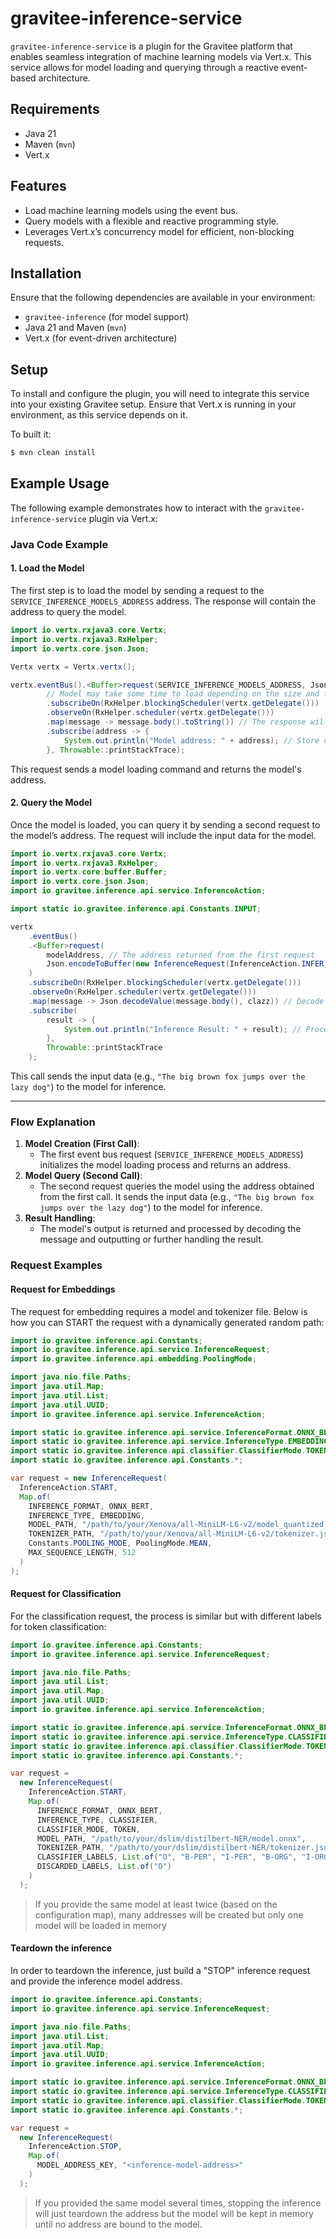 # gravitee-inference-service

`gravitee-inference-service` is a plugin for the Gravitee platform that enables seamless integration of machine learning models via Vert.x. This service allows for model loading and querying through a reactive event-based architecture.

## Requirements

- Java 21
- Maven (`mvn`)
- Vert.x

## Features

- Load machine learning models using the event bus.
- Query models with a flexible and reactive programming style.
- Leverages Vert.x’s concurrency model for efficient, non-blocking requests.

## Installation

Ensure that the following dependencies are available in your environment:

- `gravitee-inference` (for model support)
- Java 21 and Maven (`mvn`)
- Vert.x (for event-driven architecture)

## Setup

To install and configure the plugin, you will need to integrate this service into your existing Gravitee setup. Ensure that Vert.x is running in your environment, as this service depends on it.

To built it:
```bash
$ mvn clean install
```

## Example Usage

The following example demonstrates how to interact with the `gravitee-inference-service` plugin via Vert.x:

### Java Code Example

#### 1. Load the Model

The first step is to load the model by sending a request to the `SERVICE_INFERENCE_MODELS_ADDRESS` address. The response will contain the address to query the model.

```java
import io.vertx.rxjava3.core.Vertx;
import io.vertx.rxjava3.RxHelper;
import io.vertx.core.json.Json;

Vertx vertx = Vertx.vertx();

vertx.eventBus().<Buffer>request(SERVICE_INFERENCE_MODELS_ADDRESS, Json.encodeToBuffer(request))
        // Model may take some time to load depending on the size and for the first time
        .subscribeOn(RxHelper.blockingScheduler(vertx.getDelegate()))
        .observeOn(RxHelper.scheduler(vertx.getDelegate()))
        .map(message -> message.body().toString()) // The response will be the model's address
        .subscribe(address -> {
            System.out.println("Model address: " + address); // Store or process the address
        }, Throwable::printStackTrace);
```

This request sends a model loading command and returns the model's address.

#### 2. Query the Model

Once the model is loaded, you can query it by sending a second request to the model’s address. The request will include the input data for the model.

```java
import io.vertx.rxjava3.core.Vertx;
import io.vertx.rxjava3.RxHelper;
import io.vertx.core.buffer.Buffer;
import io.vertx.core.json.Json;
import io.gravitee.inference.api.service.InferenceAction;

import static io.gravitee.inference.api.Constants.INPUT;

vertx
    .eventBus()
    .<Buffer>request(
        modelAddress, // The address returned from the first request
        Json.encodeToBuffer(new InferenceRequest(InferenceAction.INFER, Map.of(INPUT, "The big brown fox jumps over the lazy dog")))
    )
    .subscribeOn(RxHelper.blockingScheduler(vertx.getDelegate()))
    .observeOn(RxHelper.scheduler(vertx.getDelegate()))
    .map(message -> Json.decodeValue(message.body(), clazz)) // Decode the result
    .subscribe(
        result -> {
            System.out.println("Inference Result: " + result); // Process or display the result
        },
        Throwable::printStackTrace
    );
```

This call sends the input data (e.g., `"The big brown fox jumps over the lazy dog"`) to the model for inference.

---

### Flow Explanation

1. **Model Creation (First Call)**:
    - The first event bus request (`SERVICE_INFERENCE_MODELS_ADDRESS`) initializes the model loading process and returns an address.
2. **Model Query (Second Call)**:
    - The second request queries the model using the address obtained from the first call. It sends the input data (e.g., `"The big brown fox jumps over the lazy dog"`) to the model for inference.
3. **Result Handling**:
    - The model's output is returned and processed by decoding the message and outputting or further handling the result.

### Request Examples

#### Request for Embeddings

The request for embedding requires a model and tokenizer file. Below is how you can START the request with a dynamically generated random path:

```java
import io.gravitee.inference.api.Constants;
import io.gravitee.inference.api.service.InferenceRequest;
import io.gravitee.inference.api.embedding.PoolingMode;

import java.nio.file.Paths;
import java.util.Map;
import java.util.List;
import java.util.UUID;
import io.gravitee.inference.api.service.InferenceAction;

import static io.gravitee.inference.api.service.InferenceFormat.ONNX_BERT;
import static io.gravitee.inference.api.service.InferenceType.EMBEDDING;
import static io.gravitee.inference.api.classifier.ClassifierMode.TOKEN;
import static io.gravitee.inference.api.Constants.*;

var request = new InferenceRequest(
  InferenceAction.START,
  Map.of(
    INFERENCE_FORMAT, ONNX_BERT,
    INFERENCE_TYPE, EMBEDDING,
    MODEL_PATH, "/path/to/your/Xenova/all-MiniLM-L6-v2/model_quantized.onnx",
    TOKENIZER_PATH, "/path/to/your/Xenova/all-MiniLM-L6-v2/tokenizer.json",
    Constants.POOLING_MODE, PoolingMode.MEAN,
    MAX_SEQUENCE_LENGTH, 512
  )
);
```

#### Request for Classification

For the classification request, the process is similar but with different labels for token classification:

```java
import io.gravitee.inference.api.Constants;
import io.gravitee.inference.api.service.InferenceRequest;

import java.nio.file.Paths;
import java.util.List;
import java.util.Map;
import java.util.UUID;
import io.gravitee.inference.api.service.InferenceAction;

import static io.gravitee.inference.api.service.InferenceFormat.ONNX_BERT;
import static io.gravitee.inference.api.service.InferenceType.CLASSIFIER;
import static io.gravitee.inference.api.classifier.ClassifierMode.TOKEN;
import static io.gravitee.inference.api.Constants.*;

var request =
  new InferenceRequest(
    InferenceAction.START,
    Map.of(
      INFERENCE_FORMAT, ONNX_BERT,
      INFERENCE_TYPE, CLASSIFIER,
      CLASSIFIER_MODE, TOKEN,
      MODEL_PATH, "/path/to/your/dslim/distilbert-NER/model.onnx",
      TOKENIZER_PATH, "/path/to/your/dslim/distilbert-NER/tokenizer.json",
      CLASSIFIER_LABELS, List.of("O", "B-PER", "I-PER", "B-ORG", "I-ORG", "B-LOC", "I-LOC", "B-MISC", "I-MISC"),
      DISCARDED_LABELS, List.of("O")
    )
  );
```

> If you provide the same model at least twice (based on the configuration map), many addresses will be created but only
> one model will be loaded in memory

#### Teardown the inference

In order to teardown the inference, just build a "STOP" inference request and provide the inference model
address.


```java
import io.gravitee.inference.api.Constants;
import io.gravitee.inference.api.service.InferenceRequest;

import java.nio.file.Paths;
import java.util.List;
import java.util.Map;
import java.util.UUID;
import io.gravitee.inference.api.service.InferenceAction;

import static io.gravitee.inference.api.service.InferenceFormat.ONNX_BERT;
import static io.gravitee.inference.api.service.InferenceType.CLASSIFIER;
import static io.gravitee.inference.api.classifier.ClassifierMode.TOKEN;
import static io.gravitee.inference.api.Constants.*;

var request =
  new InferenceRequest(
    InferenceAction.STOP,
    Map.of(
      MODEL_ADDRESS_KEY, "<inference-model-address>"
    )
  );
```

> If you provided the same model several times, stopping the inference will just teardown the address
> but the model will be kept in memory until no address are bound to the model.